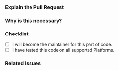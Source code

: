### Explain the Pull Request
<!-- Describe the PR in as much detail as possible, leave nothing out. -->
<!-- If you think images or example videos help describe the PR, include them. -->

### Why is this necessary?
<!-- What makes this PR necessary for StreamFX and it's users? -->

### Checklist
- [ ] I will become the maintainer for this part of code.
- [ ] I have tested this code on all supported Platforms.

### Related Issues
<!-- Is this PR related to another PR or Issue? List them here. -->
<!-- - #0000 Name of Issue -->
<!-- - #0001 Name of Issue -->
